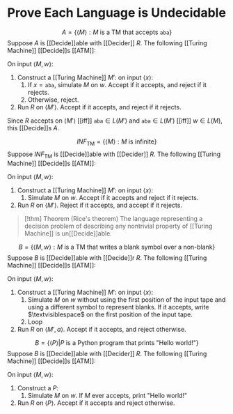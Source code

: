 # Prove Each Language is Undecidable

$$A=\{\langle M\rangle:M\text{ is a TM that accepts }\texttt{aba}\}$$
Suppose $A$ is [[Decide]]able with [[Decider]] $R$. The following [[Turing Machine]] [[Decide]]s [[ATM]]:

On input $\langle M,w\rangle$:
1. Construct a [[Turing Machine]] $M'$: on input $\langle x\rangle$:
	1. If $x=\texttt{aba}$, simulate $M$ on $w$. Accept if it accepts, and reject if it rejects.
	2. Otherwise, reject.
2. Run $R$ on $\langle M'\rangle$. Accept if it accepts, and reject if it rejects. 

Since $R$ accepts on $\langle M'\rangle$ [[iff]] $\texttt{aba}\in L(M')$ and $\texttt{aba}\in L(M')$ [[iff]] $w\in L(M)$, this [[Decide]]s $A$.


$$INF_\text{TM}=\{\langle M\rangle:M \text{ is infinite}\}$$
Suppose $INF_\text{TM}$ is [[Decide]]able with [[Decider]] $R$. The following [[Turing Machine]] [[Decide]]s [[ATM]]:

On input $\langle M,w\rangle$:
1. Construct a [[Turing Machine]] $M'$: on input $\langle x\rangle$:
	1. Simulate $M$ on $w$. Accept if it accepts and reject if it rejects.
2. Run $R$ on $\langle M'\rangle$. Reject if it accepts, and accept if it rejects. 


>[!thm] Theorem (Rice's theorem)
The language representing a decision problem of describing any nontrivial property of [[Turing Machine]] is un[[Decide]]able.


$$B=\{\langle M, w\rangle:M \text{ is a TM that writes a blank symbol over a non-blank}\}$$
Suppose $B$ is [[Decide]]able with [[Decide]]r $R$. The following [[Turing Machine]] [[Decide]]s [[ATM]]:

On input $\langle M,w\rangle$:
1. Construct a [[Turing Machine]] $M'$: on input $\langle x\rangle$:
	1. Simulate $M$ on $w$ without using the first position of the input tape and using a different symbol to represent blanks. If it accepts, write $\textvisiblespace$ on the first position of the input tape.
	2. Loop
2. Run $R$ on $\langle M',a\rangle$. Accept if it accepts, and reject otherwise.


$$B=\{\langle P\rangle|P \text{ is a Python program that prints "Hello world!"}\}$$
Suppose $B$ is [[Decide]]able with [[Decider]] $R$. The following [[Turing Machine]] [[Decide]]s [[ATM]]:

On input $\langle M,w\rangle$:
1. Construct a $P$: 
	1. Simulate $M$ on $w$. If $M$ ever accepts, print "Hello world!"
2. Run $R$ on $\langle P\rangle$. Accept if it accepts and reject otherwise.

